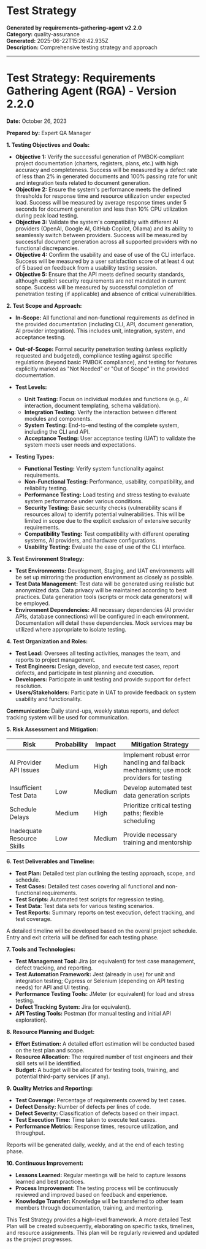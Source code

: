 # Test Strategy

**Generated by requirements-gathering-agent v2.2.0**  
**Category:** quality-assurance  
**Generated:** 2025-06-22T15:26:42.935Z  
**Description:** Comprehensive testing strategy and approach

---

# Test Strategy: Requirements Gathering Agent (RGA) - Version 2.2.0

**Date:** October 26, 2023

**Prepared by:** Expert QA Manager

**1. Testing Objectives and Goals:**

* **Objective 1:** Verify the successful generation of PMBOK-compliant project documentation (charters, registers, plans, etc.) with high accuracy and completeness.  Success will be measured by a defect rate of less than 2% in generated documents and 100% passing rate for unit and integration tests related to document generation.
* **Objective 2:** Ensure the system's performance meets the defined thresholds for response time and resource utilization under expected load. Success will be measured by average response times under 5 seconds for document generation and less than 10% CPU utilization during peak load testing.
* **Objective 3:** Validate the system's compatibility with different AI providers (OpenAI, Google AI, GitHub Copilot, Ollama) and its ability to seamlessly switch between providers. Success will be measured by successful document generation across all supported providers with no functional discrepancies.
* **Objective 4:** Confirm the usability and ease of use of the CLI interface.  Success will be measured by a user satisfaction score of at least 4 out of 5 based on feedback from a usability testing session.
* **Objective 5:**  Ensure that the API meets defined security standards, although explicit security requirements are not mandated in current scope.  Success will be measured by successful completion of penetration testing (if applicable) and absence of critical vulnerabilities.


**2. Test Scope and Approach:**

* **In-Scope:**  All functional and non-functional requirements as defined in the provided documentation (including CLI, API, document generation, AI provider integration).  This includes unit, integration, system, and acceptance testing.
* **Out-of-Scope:**  Formal security penetration testing (unless explicitly requested and budgeted), compliance testing against specific regulations (beyond basic PMBOK compliance), and testing for features explicitly marked as "Not Needed" or "Out of Scope" in the provided documentation.

* **Test Levels:**
    * **Unit Testing:**  Focus on individual modules and functions (e.g., AI interaction, document templating, schema validation).
    * **Integration Testing:** Verify the interaction between different modules and components.
    * **System Testing:** End-to-end testing of the complete system, including the CLI and API.
    * **Acceptance Testing:** User acceptance testing (UAT) to validate the system meets user needs and expectations.

* **Testing Types:**
    * **Functional Testing:** Verify system functionality against requirements.
    * **Non-Functional Testing:** Performance, usability, compatibility, and reliability testing.
    * **Performance Testing:** Load testing and stress testing to evaluate system performance under various conditions.
    * **Security Testing:** Basic security checks (vulnerability scans if resources allow) to identify potential vulnerabilities.  This will be limited in scope due to the explicit exclusion of extensive security requirements.
    * **Compatibility Testing:** Test compatibility with different operating systems, AI providers, and hardware configurations.
    * **Usability Testing:** Evaluate the ease of use of the CLI interface.


**3. Test Environment Strategy:**

* **Test Environments:** Development, Staging, and UAT environments will be set up mirroring the production environment as closely as possible.
* **Test Data Management:**  Test data will be generated using realistic but anonymized data.  Data privacy will be maintained according to best practices.  Data generation tools (scripts or mock data generators) will be employed.
* **Environment Dependencies:**  All necessary dependencies (AI provider APIs, database connections) will be configured in each environment.  Documentation will detail these dependencies.  Mock services may be utilized where appropriate to isolate testing.


**4. Test Organization and Roles:**

* **Test Lead:** Oversees all testing activities, manages the team, and reports to project management.
* **Test Engineers:** Design, develop, and execute test cases, report defects, and participate in test planning and execution.
* **Developers:**  Participate in unit testing and provide support for defect resolution.
* **Users/Stakeholders:** Participate in UAT to provide feedback on system usability and functionality.

**Communication:** Daily stand-ups, weekly status reports, and defect tracking system will be used for communication.


**5. Risk Assessment and Mitigation:**

| Risk                     | Probability | Impact       | Mitigation Strategy                                                                |
|--------------------------|-------------|--------------|------------------------------------------------------------------------------------|
| AI Provider API Issues    | Medium       | High         | Implement robust error handling and fallback mechanisms; use mock providers for testing |
| Insufficient Test Data   | Low          | Medium       | Develop automated test data generation scripts                                        |
| Schedule Delays           | Medium       | High         | Prioritize critical testing paths; flexible scheduling                               |
| Inadequate Resource Skills| Low          | Medium       | Provide necessary training and mentorship                                          |


**6. Test Deliverables and Timeline:**

* **Test Plan:**  Detailed test plan outlining the testing approach, scope, and schedule.
* **Test Cases:**  Detailed test cases covering all functional and non-functional requirements.
* **Test Scripts:** Automated test scripts for regression testing.
* **Test Data:**  Test data sets for various testing scenarios.
* **Test Reports:**  Summary reports on test execution, defect tracking, and test coverage.

A detailed timeline will be developed based on the overall project schedule. Entry and exit criteria will be defined for each testing phase.


**7. Tools and Technologies:**

* **Test Management Tool:** Jira (or equivalent) for test case management, defect tracking, and reporting.
* **Test Automation Framework:** Jest (already in use) for unit and integration testing; Cypress or Selenium (depending on API testing needs) for API and UI testing.
* **Performance Testing Tools:** JMeter (or equivalent) for load and stress testing.
* **Defect Tracking System:** Jira (or equivalent).
* **API Testing Tools:** Postman (for manual testing and initial API exploration).


**8. Resource Planning and Budget:**

* **Effort Estimation:**  A detailed effort estimation will be conducted based on the test plan and scope.
* **Resource Allocation:**  The required number of test engineers and their skill sets will be identified.
* **Budget:**  A budget will be allocated for testing tools, training, and potential third-party services (if any).


**9. Quality Metrics and Reporting:**

* **Test Coverage:**  Percentage of requirements covered by test cases.
* **Defect Density:**  Number of defects per lines of code.
* **Defect Severity:**  Classification of defects based on their impact.
* **Test Execution Time:**  Time taken to execute test cases.
* **Performance Metrics:**  Response times, resource utilization, and throughput.

Reports will be generated daily, weekly, and at the end of each testing phase.


**10. Continuous Improvement:**

* **Lessons Learned:**  Regular meetings will be held to capture lessons learned and best practices.
* **Process Improvement:**  The testing process will be continuously reviewed and improved based on feedback and experience.
* **Knowledge Transfer:**  Knowledge will be transferred to other team members through documentation, training, and mentoring.


This Test Strategy provides a high-level framework.  A more detailed Test Plan will be created subsequently, elaborating on specific tasks, timelines, and resource assignments.  This plan will be regularly reviewed and updated as the project progresses.
